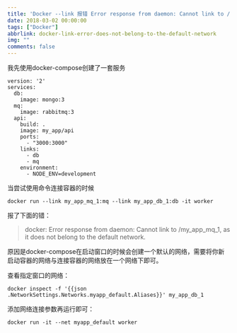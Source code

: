 ```yaml
---
title: 'Docker --link 报错 Error response from daemon: Cannot link to /xxx, as it does not belong to the default network.'
date: 2018-03-02 00:00:00
tags: ["Docker"]
abbrlink: docker-link-error-does-not-belong-to-the-default-network
img: ""
comments: false
---
```


我先使用docker-compose创建了一套服务
```
version: '2'
services:
  db:
    image: mongo:3
  mq:
    image: rabbitmq:3
  api:
    build: .
    image: my_app/api
    ports:
      - "3000:3000"
    links:
      - db
      - mq
    environment:
      - NODE_ENV=development
```
当尝试使用命令连接容器的时候
```
docker run --link my_app_mq_1:mq --link my_app_db_1:db -it worker 
```
报了下面的错：
> docker: Error response from daemon: Cannot link to /my_app_mq_1, as it does not belong to the default network.




原因是docker-compose在启动窗口的时候会创建一个默认的网络，需要将你新启动容器的网络与连接容器的网络放在一个网络下即可。

查看指定窗口的网络：
```
docker inspect -f '{{json .NetworkSettings.Networks.myapp_default.Aliases}}' my_app_db_1
```

添加网络连接参数再运行即可：

```
docker run -it --net myapp_default worker
```
